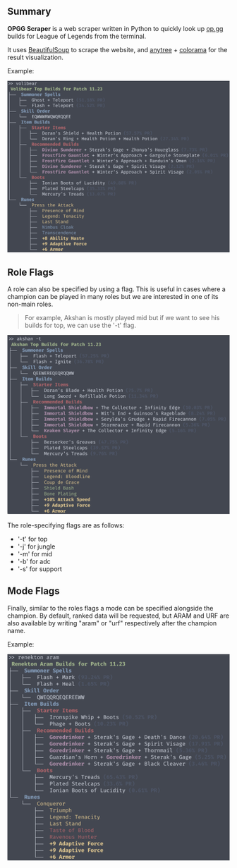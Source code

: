 ## Summary

**OPGG Scraper** is a web scraper written in Python to quickly look up [op.gg](https://www.op.gg) builds for League of Legends from the terminal.

It uses [BeautifulSoup](https://www.crummy.com/software/BeautifulSoup/) to scrape the website, and [anytree](https://github.com/c0fec0de/anytree) + [colorama](https://github.com/tartley/colorama) for the result visualization. 

Example:

<img src="/assets/images/image-1.png" style="zoom:50%;" />

## Role Flags

A role can also be specified by using a flag. This is useful in cases where a champion can be played in many roles but we are interested in one of its non-main roles. 

> For example, Akshan is mostly played mid but if we want to see his builds for top, we  can use the '-t' flag. 

<img src="/assets/images/image-2.png" style="zoom:50%;" />

The role-specifying flags are as follows:

* '-t' for top
* '-j' for jungle
* '-m' for mid
* '-b' for adc
* '-s' for support

## Mode Flags

Finally, similar to the roles flags a mode can be specified alongside the champion. By default, ranked data will be requested, but ARAM and URF are also available by writing "aram" or "urf" respectively after the champion name. 

Example:

<img src="/assets/images/image-3.png" style="zoom:50%;" />

